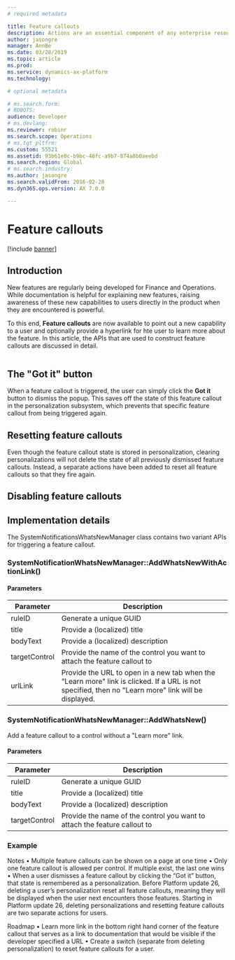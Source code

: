 ```yaml
---
# required metadata

title: Feature callouts
description: Actions are an essential component of any enterprise resource planning (ERP) system, and are triggered by mouse click, keyboard, or touch.
author: jasongre
manager: AnnBe
ms.date: 03/28/2019
ms.topic: article
ms.prod: 
ms.service: dynamics-ax-platform
ms.technology: 

# optional metadata

# ms.search.form: 
# ROBOTS: 
audience: Developer
# ms.devlang: 
ms.reviewer: robinr
ms.search.scope: Operations
# ms.tgt_pltfrm: 
ms.custom: 55521
ms.assetid: 93b61e0c-b9bc-48fc-a9b7-874a8b0aeebd
ms.search.region: Global
# ms.search.industry: 
ms.author: jasongre
ms.search.validFrom: 2016-02-28
ms.dyn365.ops.version: AX 7.0.0

---
```


# Feature callouts

[!include [banner](../includes/banner.md)]

## Introduction
New features are regularly being developed for Finance and Operations. While documentation is helpful for explaining new features, raising awareness of these new capabilities to users directly in the product when they are encountered is powerful. 

To this end, **Feature callouts** are now available to point out a new capability to a user and optionally provide a hyperlink for hte user to learn more about the feature. In this article, the APIs that are used to construct feature callouts are discussed in detail.   

<image>
  
## The "Got it" button
When a feature callout is triggered, the user can simply click the **Got it** button to dismiss the popup. This saves off the state of this feature callout in the personalization subsystem, which prevents that specific feature callout from being triggered again.

## Resetting feature callouts
Even though the feature callout state is stored in personalization, clearing personalizations will not delete the state of all previously dismissed feature callouts. Instead, a separate actions have been added to reset all feature callouts so that they fire again.  

## Disabling feature callouts 
  
## Implementation details
The SystemNotificationsWhatsNewManager class contains two variant APIs for triggering a feature callout. 


### SystemNotificationWhatsNewManager::AddWhatsNewWithActionLink() 

#### Parameters

| Parameter     | Description                                                               |
|---------------|---------------------------------------------------------------------------|
| ruleID        | Generate a unique GUID                                                    | 
| title         | Provide a (localized) title                                               | 
| bodyText      | Provide a (localized) description                                         | 
| targetControl | Provide the name of the control you want to attach the feature callout to | 
| urlLink       | Provide the URL to open in a new tab when the "Learn more" link is clicked. If a URL is not specified, then no "Learn more" link will be displayed. |


### SystemNotificationWhatsNewManager::AddWhatsNew() 
Add a feature callout to a control without a "Learn more" link. 

#### Parameters

| Parameter     | Description                                                               |
|---------------|---------------------------------------------------------------------------|
| ruleID        | Generate a unique GUID                                                    | 
| title         | Provide a (localized) title                                               | 
| bodyText      | Provide a (localized) description                                         | 
| targetControl | Provide the name of the control you want to attach the feature callout to | 

### Example



Notes
•	Multiple feature callouts can be shown on a page at one time
•	Only one feature callout is allowed per control. If multiple exist, the last one wins
•	When a user dismisses a feature callout by clicking the “Got it” button, that state is remembered as a personalization. Before Platform update 26, deleting a user’s personalization reset all feature callouts, meaning they will be displayed when the user next encounters those features. Starting in Platform update 26, deleting personalizations and resetting feature callouts are two separate actions for users.  

Roadmap
•	Learn more link in the bottom right hand corner of the feature callout that serves as a link to documentation that would be visible if the developer specified a URL 
•	Create a switch (separate from deleting personalization) to reset feature callouts for a user. 

